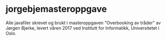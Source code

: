 # jorgebjemasteroppgave

Alle javafiler skrevet og brukt i masteroppgaven "Overbooking av tråder" av Jørgen Bjerke, levert våren 2017 ved Institutt for Informatikk, Universitetet i Oslo.
